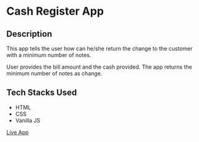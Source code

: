 # Cash Register App

## Description

This app tells the user how can he/she return the change to the customer with a minimum number of notes.

User provides the bill amount and the cash provided. The app returns the minimum number of notes as change.

## Tech Stacks Used
 * HTML
 * CSS
 * Vanilla JS


[Live App](https://aditi-cash-register.netlify.app/ "Live App")
